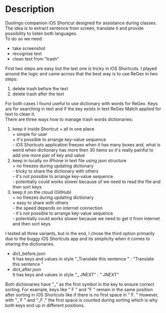 # Description
Duolingo companion iOS Shortcut designed for assistance during classes. The idea is to extract sentence from screen, translate it and provide possibility to listen both languages.  
To do so we need:
- take screenshot
- recognise text
- clean text from "trash"

First two steps are easy but the last one is tricky in iOS Shortcuts. I played around the logic and came across that the best way is to use ReGex in two steps:  
1. delete trash before the text  
2. delete trash after the text  

For both cases I found useful to use dictionary with words for ReGex. Keys are for searching in text and if the key exists in text ReGex Match applied for text to clean it.  
There are three ways how to manage trash words dictionaries:  
1. keep it inside Shortcut
	\+ all in one place  
	\+ simple for user  
	\+ it's possible to arrange key-value sequence  
	\- iOS Shortcuts application freezes when it has many boxes and, what is weird when dictionary has more then 30 items so it's really painful to add one more pair of key and value  
2. keep in locally on iPhone in text file using json structure  
	\+ no freezes during updating dictionary  
	\- tricky to share the dictionary with others  
	\- it's not possible to arrange key-value sequence  
	\- potentially could works slower because of we need to read the file and then sort keys  
3. keep it on the cloud (GitHub)  
	\+ no freezes during updating dictionary  
	\+ easy to share with others  
	\- the speed depends on internet connection  
	\- it's not possible to arrange key-value sequence  
	\- potentially could works slower because we need to get it from internet and then sort keys 

I tested all three variants, but in the end, I chose the third option primarily due to the buggy iOS Shortcuts app and its simplicity when it comes to sharing the dictionaries.

- dict_before.json  
	It has keys and values in style "_Translate this sentence " : "Translate this sentence "  
- dict_after.json  
	It has keys and values in style "_ JNEXT" : " JNEXT"  

Both dictionaries have "\_" as the first symbol in the key to ensure correct sorting. For example, keys like " F " and "F " remain in the same position after sorting in iOS Shortcuts like if there is no first space in " F. " However, with "_ F " and "\_F ," the first space is counted during sorting which is why both keys end up in different positions.